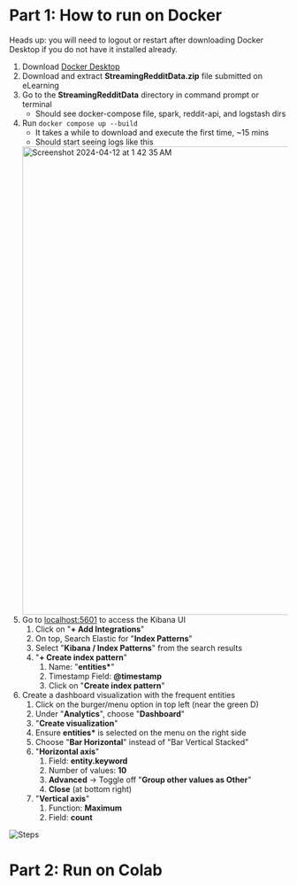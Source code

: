 # Part 1: How to run on Docker

Heads up: you will need to logout or restart after downloading Docker Desktop if you do not have it installed already.

1) Download [Docker Desktop](https://www.docker.com/products/docker-desktop/) 
2) Download and extract **StreamingRedditData.zip** file submitted on eLearning
3) Go to the **StreamingRedditData** directory in command prompt or terminal
	- Should see docker-compose file, spark, reddit-api, and logstash dirs
4) Run `docker compose up --build`
	- It takes a while to download and execute the first time, ~15 mins
	- Should start seeing logs like this
	<img width="846" alt="Screenshot 2024-04-12 at 1 42 35 AM" src="https://github.com/nikhil4patil/StreamingRedditData/assets/23207859/9d7271d9-334c-412b-bd36-7aaff95301ca">
5) Go to [localhost:5601](localhost:5601) to access the Kibana UI
	1) Click on "**+ Add Integrations**"
	2) On top, Search Elastic for "**Index Patterns**"
	3) Select "**Kibana / Index Patterns**" from the search results
	4) "**+ Create index pattern**"
		1) Name: "**entities\***"
		2) Timestamp Field: **@timestamp**
		3) Click on "**Create index pattern**"
6) Create a dashboard visualization with the frequent entities
	1) Click on the burger/menu option in top left (near the green D)
	2) Under "**Analytics**", choose "**Dashboard**"
	3) "**Create visualization**"
	4) Ensure **entities\*** is selected on the menu on the right side
	5) Choose "**Bar Horizontal**" instead of "Bar Vertical Stacked"
	6) "**Horizontal axis**"
		1) Field: **entity.keyword**
		2) Number of values: **10**
		3) **Advanced** -> Toggle off "**Group other values as Other**"
		4) **Close** (at bottom right)
	7) "**Vertical axis**"
		1) Function: **Maximum**
		2) Field: **count**

![Steps](https://github.com/nikhil4patil/StreamingRedditData/assets/23207859/d485e14e-c616-45e4-9eb9-0aaabce36633)

# Part 2: Run on Colab
